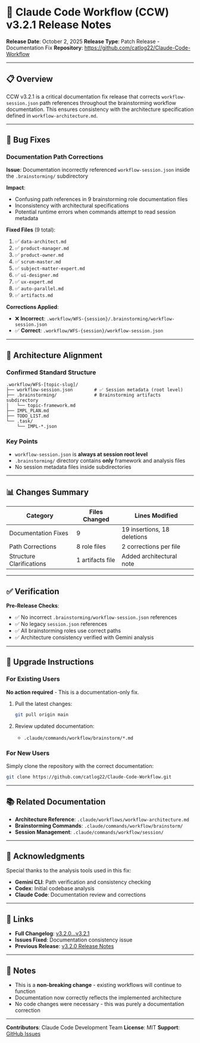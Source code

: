 # 🔧 Claude Code Workflow (CCW) v3.2.1 Release Notes

**Release Date**: October 2, 2025
**Release Type**: Patch Release - Documentation Fix
**Repository**: https://github.com/catlog22/Claude-Code-Workflow

---

## 📋 Overview

CCW v3.2.1 is a critical documentation fix release that corrects `workflow-session.json` path references throughout the brainstorming workflow documentation. This ensures consistency with the architecture specification defined in `workflow-architecture.md`.

---

## 🐛 Bug Fixes

### **Documentation Path Corrections**

**Issue**: Documentation incorrectly referenced `workflow-session.json` inside the `.brainstorming/` subdirectory

**Impact**:
- Confusing path references in 9 brainstorming role documentation files
- Inconsistency with architectural specifications
- Potential runtime errors when commands attempt to read session metadata

**Fixed Files** (9 total):
1. ✅ `data-architect.md`
2. ✅ `product-manager.md`
3. ✅ `product-owner.md`
4. ✅ `scrum-master.md`
5. ✅ `subject-matter-expert.md`
6. ✅ `ui-designer.md`
7. ✅ `ux-expert.md`
8. ✅ `auto-parallel.md`
9. ✅ `artifacts.md`

**Corrections Applied**:
- ❌ **Incorrect**: `.workflow/WFS-{session}/.brainstorming/workflow-session.json`
- ✅ **Correct**: `.workflow/WFS-{session}/workflow-session.json`

---

## 📐 Architecture Alignment

### Confirmed Standard Structure
```
.workflow/WFS-[topic-slug]/
├── workflow-session.json        # ✅ Session metadata (root level)
├── .brainstorming/              # Brainstorming artifacts subdirectory
│   └── topic-framework.md
├── IMPL_PLAN.md
├── TODO_LIST.md
└── .task/
    └── IMPL-*.json
```

### Key Points
- `workflow-session.json` is **always at session root level**
- `.brainstorming/` directory contains **only** framework and analysis files
- No session metadata files inside subdirectories

---

## 📊 Changes Summary

| Category | Files Changed | Lines Modified |
|----------|--------------|----------------|
| Documentation Fixes | 9 | 19 insertions, 18 deletions |
| Path Corrections | 8 role files | 2 corrections per file |
| Structure Clarifications | 1 artifacts file | Added architectural note |

---

## ✅ Verification

**Pre-Release Checks**:
- ✅ No incorrect `.brainstorming/workflow-session.json` references
- ✅ No legacy `session.json` references
- ✅ All brainstorming roles use correct paths
- ✅ Architecture consistency verified with Gemini analysis

---

## 🔄 Upgrade Instructions

### For Existing Users

**No action required** - This is a documentation-only fix.

1. Pull the latest changes:
   ```bash
   git pull origin main
   ```

2. Review updated documentation:
   - `.claude/commands/workflow/brainstorm/*.md`

### For New Users

Simply clone the repository with the correct documentation:
```bash
git clone https://github.com/catlog22/Claude-Code-Workflow.git
```

---

## 📚 Related Documentation

- **Architecture Reference**: `.claude/workflows/workflow-architecture.md`
- **Brainstorming Commands**: `.claude/commands/workflow/brainstorm/`
- **Session Management**: `.claude/commands/workflow/session/`

---

## 🙏 Acknowledgments

Special thanks to the analysis tools used in this fix:
- **Gemini CLI**: Path verification and consistency checking
- **Codex**: Initial codebase analysis
- **Claude Code**: Documentation review and corrections

---

## 🔗 Links

- **Full Changelog**: [v3.2.0...v3.2.1](https://github.com/catlog22/Claude-Code-Workflow/compare/v3.2.0...v3.2.1)
- **Issues Fixed**: Documentation consistency issue
- **Previous Release**: [v3.2.0 Release Notes](RELEASE_NOTES_v3.2.0.md)

---

## 📝 Notes

- This is a **non-breaking change** - existing workflows will continue to function
- Documentation now correctly reflects the implemented architecture
- No code changes were necessary - this was purely a documentation correction

---

**Contributors**: Claude Code Development Team
**License**: MIT
**Support**: [GitHub Issues](https://github.com/catlog22/Claude-Code-Workflow/issues)
